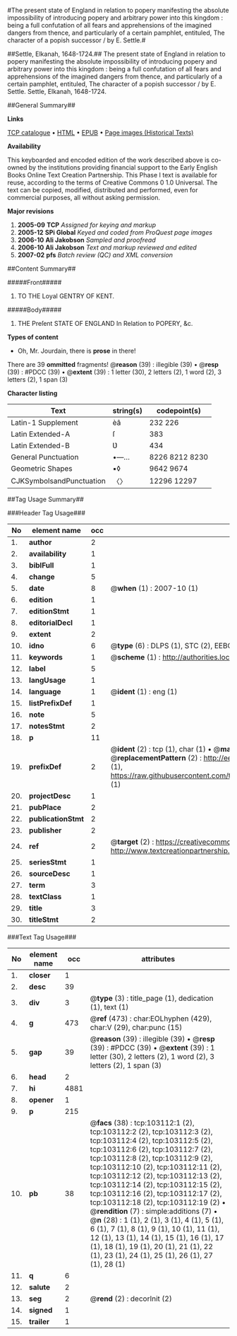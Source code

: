 #The present state of England in relation to popery manifesting the absolute impossibility of introducing popery and arbitrary power into this kingdom : being a full confutation of all fears and apprehensions of the imagined dangers from thence, and particularly of a certain pamphlet, entituled, The character of a popish successor / by E. Settle.#

##Settle, Elkanah, 1648-1724.##
The present state of England in relation to popery manifesting the absolute impossibility of introducing popery and arbitrary power into this kingdom : being a full confutation of all fears and apprehensions of the imagined dangers from thence, and particularly of a certain pamphlet, entituled, The character of a popish successor / by E. Settle.
Settle, Elkanah, 1648-1724.

##General Summary##

**Links**

[TCP catalogue](http://www.ota.ox.ac.uk/tcp/)  • 
[HTML](http://tei.it.ox.ac.uk/tcp/Texts-HTML/free/A59/A59336.html)  • 
[EPUB](http://tei.it.ox.ac.uk/tcp/Texts-EPUB/free/A59/A59336.epub) • 
[Page images (Historical Texts)](https://data.historicaltexts.jisc.ac.uk/view?pubId=eebo-15049434e&pageId=eebo-15049434e-103112-1)

**Availability**

This keyboarded and encoded edition of the
	       work described above is co-owned by the institutions
	       providing financial support to the Early English Books
	       Online Text Creation Partnership. This Phase I text is
	       available for reuse, according to the terms of Creative
	       Commons 0 1.0 Universal. The text can be copied,
	       modified, distributed and performed, even for
	       commercial purposes, all without asking permission.

**Major revisions**

1. __2005-09__ __TCP__ *Assigned for keying and markup*
1. __2005-12__ __SPi Global__ *Keyed and coded from ProQuest page images*
1. __2006-10__ __Ali Jakobson__ *Sampled and proofread*
1. __2006-10__ __Ali Jakobson__ *Text and markup reviewed and edited*
1. __2007-02__ __pfs__ *Batch review (QC) and XML conversion*

##Content Summary##

#####Front#####

1. TO THE Loyal GENTRY OF KENT.

#####Body#####

1. THE Preſent STATE OF ENGLAND In Relation to POPERY, &c.

**Types of content**

  * Oh, Mr. Jourdain, there is **prose** in there!

There are 39 **ommitted** fragments! 
 @__reason__ (39) : illegible (39)  •  @__resp__ (39) : #PDCC (39)  •  @__extent__ (39) : 1 letter (30), 2 letters (2), 1 word (2), 3 letters (2), 1 span (3)

**Character listing**


|Text|string(s)|codepoint(s)|
|---|---|---|
|Latin-1 Supplement|èâ|232 226|
|Latin Extended-A|ſ|383|
|Latin Extended-B|Ʋ|434|
|General Punctuation|•—…|8226 8212 8230|
|Geometric Shapes|▪◊|9642 9674|
|CJKSymbolsandPunctuation|〈〉|12296 12297|

##Tag Usage Summary##

###Header Tag Usage###

|No|element name|occ|attributes|
|---|---|---|---|
|1.|__author__|2||
|2.|__availability__|1||
|3.|__biblFull__|1||
|4.|__change__|5||
|5.|__date__|8| @__when__ (1) : 2007-10 (1)|
|6.|__edition__|1||
|7.|__editionStmt__|1||
|8.|__editorialDecl__|1||
|9.|__extent__|2||
|10.|__idno__|6| @__type__ (6) : DLPS (1), STC (2), EEBO-CITATION (1), OCLC (1), VID (1)|
|11.|__keywords__|1| @__scheme__ (1) : http://authorities.loc.gov/ (1)|
|12.|__label__|5||
|13.|__langUsage__|1||
|14.|__language__|1| @__ident__ (1) : eng (1)|
|15.|__listPrefixDef__|1||
|16.|__note__|5||
|17.|__notesStmt__|2||
|18.|__p__|11||
|19.|__prefixDef__|2| @__ident__ (2) : tcp (1), char (1)  •  @__matchPattern__ (2) : ([0-9\-]+):([0-9IVX]+) (1), (.+) (1)  •  @__replacementPattern__ (2) : http://eebo.chadwyck.com/downloadtiff?vid=$1&page=$2 (1), https://raw.githubusercontent.com/textcreationpartnership/Texts/master/tcpchars.xml#$1 (1)|
|20.|__projectDesc__|1||
|21.|__pubPlace__|2||
|22.|__publicationStmt__|2||
|23.|__publisher__|2||
|24.|__ref__|2| @__target__ (2) : https://creativecommons.org/publicdomain/zero/1.0/ (1), http://www.textcreationpartnership.org/docs/. (1)|
|25.|__seriesStmt__|1||
|26.|__sourceDesc__|1||
|27.|__term__|3||
|28.|__textClass__|1||
|29.|__title__|3||
|30.|__titleStmt__|2||


###Text Tag Usage###

|No|element name|occ|attributes|
|---|---|---|---|
|1.|__closer__|1||
|2.|__desc__|39||
|3.|__div__|3| @__type__ (3) : title_page (1), dedication (1), text (1)|
|4.|__g__|473| @__ref__ (473) : char:EOLhyphen (429), char:V (29), char:punc (15)|
|5.|__gap__|39| @__reason__ (39) : illegible (39)  •  @__resp__ (39) : #PDCC (39)  •  @__extent__ (39) : 1 letter (30), 2 letters (2), 1 word (2), 3 letters (2), 1 span (3)|
|6.|__head__|2||
|7.|__hi__|4881||
|8.|__opener__|1||
|9.|__p__|215||
|10.|__pb__|38| @__facs__ (38) : tcp:103112:1 (2), tcp:103112:2 (2), tcp:103112:3 (2), tcp:103112:4 (2), tcp:103112:5 (2), tcp:103112:6 (2), tcp:103112:7 (2), tcp:103112:8 (2), tcp:103112:9 (2), tcp:103112:10 (2), tcp:103112:11 (2), tcp:103112:12 (2), tcp:103112:13 (2), tcp:103112:14 (2), tcp:103112:15 (2), tcp:103112:16 (2), tcp:103112:17 (2), tcp:103112:18 (2), tcp:103112:19 (2)  •  @__rendition__ (7) : simple:additions (7)  •  @__n__ (28) : 1 (1), 2 (1), 3 (1), 4 (1), 5 (1), 6 (1), 7 (1), 8 (1), 9 (1), 10 (1), 11 (1), 12 (1), 13 (1), 14 (1), 15 (1), 16 (1), 17 (1), 18 (1), 19 (1), 20 (1), 21 (1), 22 (1), 23 (1), 24 (1), 25 (1), 26 (1), 27 (1), 28 (1)|
|11.|__q__|6||
|12.|__salute__|2||
|13.|__seg__|2| @__rend__ (2) : decorInit (2)|
|14.|__signed__|1||
|15.|__trailer__|1||
